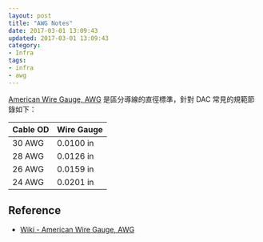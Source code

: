 ```yaml
---
layout: post
title: "AWG Notes"
date: 2017-03-01 13:09:43
updated: 2017-03-01 13:09:43
category:
- Infra
tags:
- infra
- awg
---
```


[American Wire Gauge, AWG][1] 是區分導線的直徑標準，針對 DAC 常見的規範節錄如下：

| Cable OD| Wire Gauge |
|---------|------------|
|30 AWG   |0.0100 in   |
|28 AWG   |0.0126 in   |
|26 AWG   |0.0159 in   | 
|24 AWG   |0.0201 in   |

## Reference
- [Wiki - American Wire Gauge, AWG][1]

[1]: https://en.wikipedia.org/wiki/American_wire_gauge